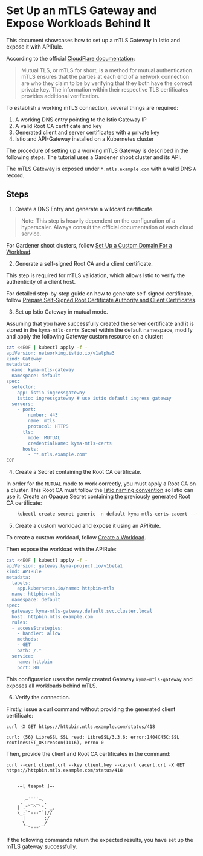 # Set Up an mTLS Gateway and Expose Workloads Behind It

This document showcases how to set up a mTLS Gateway in Istio and expose it with APIRule.

According to the official [CloudFlare documentation](https://www.cloudflare.com/learning/access-management/what-is-mutual-tls/):
>Mutual TLS, or mTLS for short, is a method for mutual authentication. mTLS ensures that the parties at each end of a network connection are who they claim to be by verifying that they both have the correct private key. The information within their respective TLS certificates provides additional verification.

To establish a working mTLS connection, several things are required:

1. A working DNS entry pointing to the Istio Gateway IP
2. A valid Root CA certificate and key
3. Generated client and server certificates with a private key
4. Istio and API-Gateway installed on a Kubernetes cluster

The procedure of setting up a working mTLS Gateway is described in the following steps. The tutorial uses a Gardener shoot cluster and its API.

The mTLS Gateway is exposed under `*.mtls.example.com` with a valid DNS `A` record.
## Steps

1. Create a DNS Entry and generate a wildcard certificate.

> Note: This step is heavily dependent on the configuration of a hyperscaler. Always consult the official documentation of each cloud service.

For Gardener shoot clusters, follow [Set Up a Custom Domain For a Workload](01-10-setup-custom-domain-for-workload.md).

2. Generate a self-signed Root CA and a client certificate.

This step is required for mTLS validation, which allows Istio to verify the authenticity of a client host.

For detailed step-by-step guide on how to generate self-signed certificate, follow [Prepare Self-Signed Root Certificate Authority and Client Certificates](01-60-security/01-61-mtls-selfsign-client-certicate.md).

3. Set up Istio Gateway in mutual mode.

Assuming that you have successfully created the server certificate and it is stored in the `kyma-mtls-certs` Secret within the default namespace, modify and apply the following Gateway custom resource on a cluster:

```sh
cat <<EOF | kubectl apply -f -
apiVersion: networking.istio.io/v1alpha3
kind: Gateway
metadata:
  name: kyma-mtls-gateway
  namespace: default
spec:
  selector:
    app: istio-ingressgateway
    istio: ingressgateway # use istio default ingress gateway
  servers:
    - port:
        number: 443
        name: mtls
        protocol: HTTPS
      tls:
        mode: MUTUAL
        credentialName: kyma-mtls-certs
      hosts:
        - "*.mtls.example.com"
EOF
```

4. Create a Secret containing the Root CA certificate.

In order for the `MUTUAL` mode to work correctly, you must apply a Root CA on a cluster. This Root CA must follow the [Istio naming convention](https://istio.io/latest/docs/reference/config/networking/gateway/#ServerTLSSettings) so Istio can use it.
Create an Opaque Secret containing the previously generated Root CA certificate:

```sh
    kubectl create secret generic -n default kyma-mtls-certs-cacert --from-file=cacert=cacert.crt
```

5. Create a custom workload and expose it using an APIRule.

To create a custom workload, follow [Create a Workload](01-00-create-workload.md).

Then expose the workload with the APIRule:

```sh
cat <<EOF | kubectl apply -f -
apiVersion: gateway.kyma-project.io/v1beta1
kind: APIRule
metadata:
  labels:
    app.kubernetes.io/name: httpbin-mtls
  name: httpbin-mtls
  namespace: default
spec:
  gateway: kyma-mtls-gateway.default.svc.cluster.local
  host: httpbin.mtls.example.com
  rules:
  - accessStrategies:
    - handler: allow
    methods:
    - GET
    path: /.*
  service:
    name: httpbin
    port: 80
```

This configuration uses the newly created Gateway `kyma-mtls-gateway` and exposes all workloads behind mTLS.

6. Verify the connection.

Firstly, issue a curl command without providing the generated client certificate:
```
curl -X GET https://httpbin.mtls.example.com/status/418

curl: (56) LibreSSL SSL_read: LibreSSL/3.3.6: error:1404C45C:SSL routines:ST_OK:reason(1116), errno 0
```

Then, provide the client and Root CA certificates in the command:
```
curl --cert client.crt --key client.key --cacert cacert.crt -X GET https://httpbin.mtls.example.com/status/418


    -=[ teapot ]=-

       _...._
     .'  _ _ `.
    | ."` ^ `". _,
    \_;`"---"`|//
      |       ;/
      \_     _/
        `"""`
```

If the following commands return the expected results, you have set up the mTLS gateway successfully.
